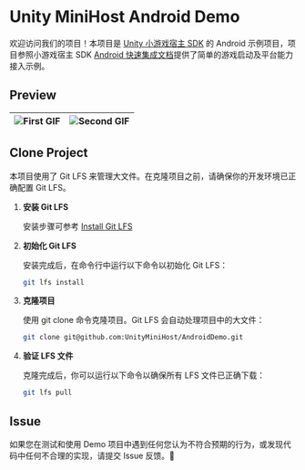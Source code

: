 # Unity MiniHost Android Demo

欢迎访问我们的项目！本项目是 [Unity 小游戏宿主 SDK](https://minihost.tuanjie.cn/) 的 Android 示例项目，项目参照小游戏宿主 SDK [Android 快速集成文档](https://minihost.tuanjie.cn/help/docs/sdk/android/quick_integrate)提供了简单的游戏启动及平台能力接入示例。

## Preview

| ![First GIF](preview/open_game.gif) | ![Second GIF](preview/multi_process.gif) |
|-------------------------------------|------------------------------------------|

## Clone Project
   本项目使用了 Git LFS 来管理大文件。在克隆项目之前，请确保你的开发环境已正确配置 Git LFS。
1. **安装 Git LFS**

   安装步骤可参考 [Install Git LFS](https://docs.github.com/en/repositories/working-with-files/managing-large-files/installing-git-large-file-storage)

2. **初始化 Git LFS**

   安装完成后，在命令行中运行以下命令以初始化 Git LFS：

   ```bash
   git lfs install

3. **克隆项目**
   
   使用 git clone 命令克隆项目。Git LFS 会自动处理项目中的大文件：
   
   ```bash
   git clone git@github.com:UnityMiniHost/AndroidDemo.git

5. **验证 LFS 文件**
   
   克隆完成后，你可以运行以下命令以确保所有 LFS 文件已正确下载：
   
   ```bash
   git lfs pull

## Issue
   如果您在测试和使用 Demo 项目中遇到任何您认为不符合预期的行为，或发现代码中任何不合理的实现，请提交 Issue 反馈。🥹
